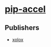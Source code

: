 # [pip-accel](https://pypi.org/project/pip-accel)



## Publishers
- [xolox](https://pypi.org/user/xolox)

